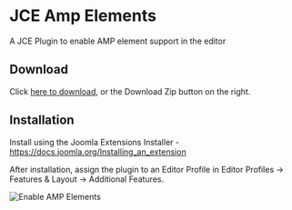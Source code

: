 # JCE Amp Elements
A JCE Plugin to enable AMP element support in the editor

## Download
Click [here to download](https://github.com/widgetfactory/jce-editor-amp/archive/master.zip), or the Download Zip button on the right.

## Installation
Install using the Joomla Extensions Installer - https://docs.joomla.org/Installing_an_extension

After installation, assign the plugin to an Editor Profile in Editor Profiles -> Features & Layout -> Additional Features.

![Enable AMP Elements](https://cdn.joomlacontenteditor.net/images/docs/amp/jce-editor-amp-enable.jpg)

